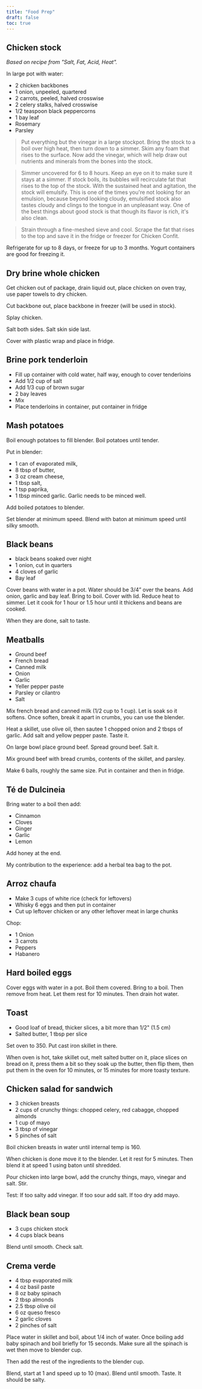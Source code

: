```yaml
---
title: "Food Prep"
draft: false
toc: true
---
```



## Chicken stock

_Based on recipe from "Salt, Fat, Acid, Heat"._

In large pot with water:
- 2 chicken backbones
- 1 onion, unpeeled, quartered
- 2 carrots, peeled, halved crosswise
- 2 celery stalks, halved crosswise
- 1/2 teaspoon black peppercorns
- 1 bay leaf
- Rosemary
- Parsley

> Put everything but the vinegar in a large stockpot. Bring the stock to a boil over high heat, then turn down to a simmer. Skim any foam that rises to the surface. Now add the vinegar, which will help draw out nutrients and minerals from the bones into the stock.

> Simmer uncovered for 6 to 8 hours. Keep an eye on it to make sure it stays at a simmer. If stock boils, its bubbles will recirculate fat that rises to the top of the stock. With the sustained heat and agitation, the stock will emulsify. This is one of the times you're not looking for an emulsion, because beyond looking cloudy, emulsified stock also tastes cloudy and clings to the tongue in an unpleasant way. One of the best things about good stock is that though its flavor is rich, it's also clean.

> Strain through a fine-meshed sieve and cool. Scrape the fat that rises to the top and save it in the fridge or freezer for Chicken Confit.

Refrigerate for up to 8 days, or freeze for up to 3 months. Yogurt containers are good for freezing it.




## Dry brine whole chicken
Get chicken out of package, drain liquid out, place chicken on oven tray, use paper towels to dry chicken.

Cut backbone out, place backbone in freezer (will be used in stock).

Splay chicken.

Salt both sides. Salt skin side last. 

Cover with plastic wrap and place in fridge.

## Brine pork tenderloin
- Fill up container with cold water, half way, enough to cover tenderloins
- Add 1/2 cup of salt
- Add 1/3 cup of brown sugar
- 2 bay leaves
- Mix
- Place tenderloins in container, put container in fridge

## Mash potatoes 
Boil enough potatoes to fill blender. Boil potatoes until tender. 

Put in blender:
- 1 can of evaporated milk, 
- 8 tbsp of butter, 
- 3 oz cream cheese, 
- 1 tbsp salt, 
- 1 tsp paprika, 
- 1 tbsp minced garlic. Garlic needs to be minced well. 

Add boiled potatoes to blender.

Set blender at minimum speed. Blend with baton at minimum speed until silky smooth.


## Black beans

- black beans soaked over night
- 1 onion, cut in quarters
- 4 cloves of garlic
- Bay leaf

Cover beans with water in a pot. Water should be 3/4” over the beans. Add onion, garlic and bay leaf. Bring to boil. Cover with lid. Reduce heat to simmer. Let it cook for 1 hour or 1.5 hour until it thickens and beans are cooked.

When they are done, salt to taste.


## Meatballs

- Ground beef
- French bread
- Canned milk
- Onion
- Garlic
- Yeller pepper paste
- Parsley or cilantro
- Salt

Mix french bread and canned milk (1/2 cup to 1 cup). Let is soak so it softens. Once soften, break it apart in crumbs, you can use the blender.

Heat a skillet, use olive oil, then sautee 1 chopped onion and 2 tbsps of garlic. Add salt and yellow pepper paste. Taste it.

On large bowl place ground beef. Spread ground beef. Salt it.

Mix ground beef with bread crumbs, contents of the skillet, and parsley.

Make 6 balls, roughly the same size. Put in container and then in fridge.


## Té de Dulcineia

Bring water to a boil then add:

- Cinnamon 
- Cloves
- Ginger
- Garlic
- Lemon 

Add honey at the end. 

My contribution to the experience: add a herbal tea bag to the pot. 


## Arroz chaufa

- Make 3 cups of white rice (check for leftovers)
- Whisky 6 eggs and then put in container
- Cut up leftover chicken or any other leftover meat in large chunks

Chop:
- 1 Onion
- 3 carrots
- Peppers
- Habanero

## Hard boiled eggs

Cover eggs with water in a pot. Boil them covered. Bring to a boil. Then remove from heat. Let them rest for 10 minutes. Then drain hot water. 

## Toast

- Good loaf of bread, thicker slices, a bit more than 1/2" (1.5 cm)
- Salted butter, 1 tbsp per slice

Set oven to 350. Put cast iron skillet in there.

When oven is hot, take skillet out, melt salted butter on it, place slices on bread on it, press them a bit so they soak up the butter, then flip them, then put them in the oven for 10 minutes, or 15 minutes for more toasty texture.

## Chicken salad for sandwich
- 3 chicken breasts
- 2 cups of crunchy things: chopped celery, red cabagge, chopped almonds
- 1 cup of mayo
- 3 tbsp of vinegar
- 5 pinches of salt

Boil chicken breasts in water until internal temp is 160.

When chicken is done move it to the blender. Let it rest for 5 minutes. 
Then blend it at speed 1 using baton until shredded.

Pour chicken into large bowl, add the crunchy things, mayo, vinegar and salt. 
Stir.

Test: If too salty add vinegar. If too sour add salt. If too dry add mayo.

## Black bean soup
- 3 cups chicken stock
- 4 cups black beans

Blend until smooth. Check salt. 

## Crema verde
- 4 tbsp evaporated milk
- 4 oz basil paste
- 8 oz baby spinach
- 2	tbsp almonds
- 2.5 tbsp olive oil
- 6 oz queso fresco
- 2	garlic cloves
- 2 pinches of salt

Place water in skillet and boil, about 1/4 inch of water. Once boiling add baby spinach and boil
briefly for 15 seconds. Make sure all the spinach is wet then move to blender cup.

Then add the rest of the ingredients to the blender cup. 

Blend, start at 1 and speed up to 10 (max). Blend until smooth. Taste. It should be salty.
